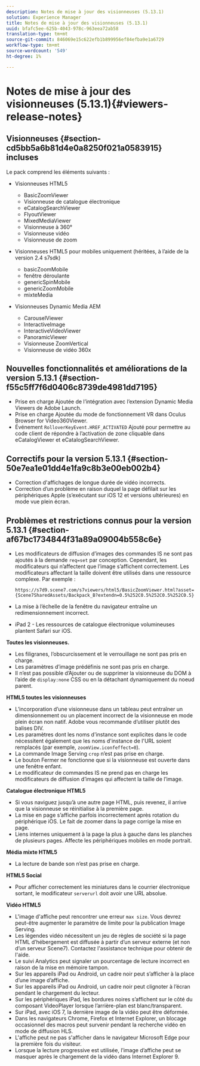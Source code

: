 ```yaml
---
description: Notes de mise à jour des visionneuses (5.13.1)
solution: Experience Manager
title: Notes de mise à jour des visionneuses (5.13.1)
uuid: bfafc5ee-625b-4043-978c-963eea72ab58
translation-type: tm+mt
source-git-commit: 846069e15c622efb1b899956ef84efba9e1a6729
workflow-type: tm+mt
source-wordcount: '549'
ht-degree: 1%

---
```



# Notes de mise à jour des visionneuses (5.13.1){#viewers-release-notes}

## Visionneuses {#section-cd5bb5a6b81d4e0a8250f021a0583915} incluses

Le pack comprend les éléments suivants :

* Visionneuses HTML5

   * BasicZoomViewer
   * Visionneuse de catalogue électronique
   * eCatalogSearchViewer
   * FlyoutViewer
   * MixedMediaViewer
   * Visionneuse à 360°
   * Visionneuse vidéo
   * Visionneuse de zoom

* Visionneuses HTML5 pour mobiles uniquement (héritées, à l’aide de la version 2.4 s7sdk)

   * basicZoomMobile
   * fenêtre déroulante
   * genericSpinMobile
   * genericZoomMobile
   * mixteMedia

* Visionneuses Dynamic Media AEM

   * CarouselViewer
   * InteractiveImage
   * InteractiveVideoViewer
   * PanoramicViewer
   * Visionneuse ZoomVertical
   * Visionneuse de vidéo 360x

## Nouvelles fonctionnalités et améliorations de la version 5.13.1 {#section-f55c5ff7f6d0406c8739de4981dd7195}

* Prise en charge Ajoutée de l’intégration avec l’extension Dynamic Media Viewers de Adobe Launch.
* Prise en charge Ajoutée du mode de fonctionnement VR dans Oculus Browser for Video360Viewer.
* Événement `RolloverKeyEvent.HREF_ACTIVATED` Ajouté pour permettre au code client de répondre à l’activation de zone cliquable dans eCatalogViewer et eCatalogSearchViewer.

## Correctifs pour la version 5.13.1 {#section-50e7ea1e01dd4e1fa9c8b3e00eb002b4}

* Correction d&#39;affichages de longue durée de vidéo incorrects.
* Correction d’un problème en raison duquel la page défilait sur les périphériques Apple (s’exécutant sur iOS 12 et versions ultérieures) en mode vue plein écran.

## Problèmes et restrictions connus pour la version 5.13.1 {#section-af67bc1734844f31a89a09004b558c6e}

* Les modificateurs de diffusion d’images des commandes IS ne sont pas ajoutés à la demande `req=set` par conception. Cependant, les modificateurs qui n’affectent que l’image s’affichent correctement. Les modificateurs affectant la taille doivent être utilisés dans une ressource complexe. Par exemple :

   `https://s7d9.scene7.com/s7viewers/html5/BasicZoomViewer.html?asset= {Scene7SharedAssets/Backpack_B?extendn=0.5%252C0.5%252C0.5%252C0.5}`

* La mise à l’échelle de la fenêtre du navigateur entraîne un redimensionnement incorrect.
* iPad 2 - Les ressources de catalogue électronique volumineuses plantent Safari sur iOS.

**Toutes les visionneuses.**

* Les filigranes, l’obscurcissement et le verrouillage ne sont pas pris en charge.
* Les paramètres d’image prédéfinis ne sont pas pris en charge.
* Il n’est pas possible d’Ajouter ou de supprimer la visionneuse du DOM à l’aide de `display:none` CSS ou en la détachant dynamiquement du noeud parent.

**HTML5 toutes les visionneuses**

* L’incorporation d’une visionneuse dans un tableau peut entraîner un dimensionnement ou un placement incorrect de la visionneuse en mode plein écran non natif. Adobe vous recommande d’utiliser plutôt des balises DIV.
* Les paramètres dont les noms d&#39;instance sont explicites dans le code nécessitent également que les noms d&#39;instance de l&#39;URL soient remplacés (par exemple, `zoomView.iconfeffect=0`).
* La commande Image Serving `crop` n’est pas prise en charge.
* Le bouton Fermer ne fonctionne que si la visionneuse est ouverte dans une fenêtre enfant.
* Le modificateur de commandes IS ne prend pas en charge les modificateurs de diffusion d’images qui affectent la taille de l’image.

**Catalogue électronique HTML5**

* Si vous naviguez jusqu’à une autre page HTML, puis revenez, il arrive que la visionneuse se réinitialise à la première page.
* La mise en page s’affiche parfois incorrectement après rotation du périphérique iOS. Le fait de zoomer dans la page corrige la mise en page.
* Liens internes uniquement à la page la plus à gauche dans les planches de plusieurs pages. Affecte les périphériques mobiles en mode portrait.

**Média mixte HTML5**

* La lecture de bande son n’est pas prise en charge.

**HTML5 Social**

* Pour afficher correctement les miniatures dans le courrier électronique sortant, le modificateur `serverurl` doit avoir une URL absolue.

**Vidéo HTML5**

* L&#39;image d&#39;affiche peut rencontrer une erreur `max size`. Vous devrez peut-être augmenter le paramètre de limite pour la publication Image Serving.
* Les légendes vidéo nécessitent un jeu de règles de société si la page HTML d’hébergement est diffusée à partir d’un serveur externe (et non d’un serveur Scene7). Contactez l&#39;assistance technique pour obtenir de l&#39;aide.
* Le suivi Analytics peut signaler un pourcentage de lecture incorrect en raison de la mise en mémoire tampon.
* Sur les appareils iPad ou Android, un cadre noir peut s’afficher à la place d’une image d’affiche.
* Sur les appareils iPad ou Android, un cadre noir peut clignoter à l’écran pendant le chargement du lecteur.
* Sur les périphériques iPad, les bordures noires s’affichent sur le côté du composant VideoPlayer lorsque l’arrière-plan est blanc/transparent.
* Sur iPad, avec iOS 7, la dernière image de la vidéo peut être déformée.
* Dans les navigateurs Chrome, Firefox et Internet Explorer, un blocage occasionnel des macros peut survenir pendant la recherche vidéo en mode de diffusion HLS.
* L&#39;affiche peut ne pas s&#39;afficher dans le navigateur Microsoft Edge pour la première fois du visiteur.
* Lorsque la lecture progressive est utilisée, l’image d’affiche peut se masquer après le chargement de la vidéo dans Internet Explorer 9.

